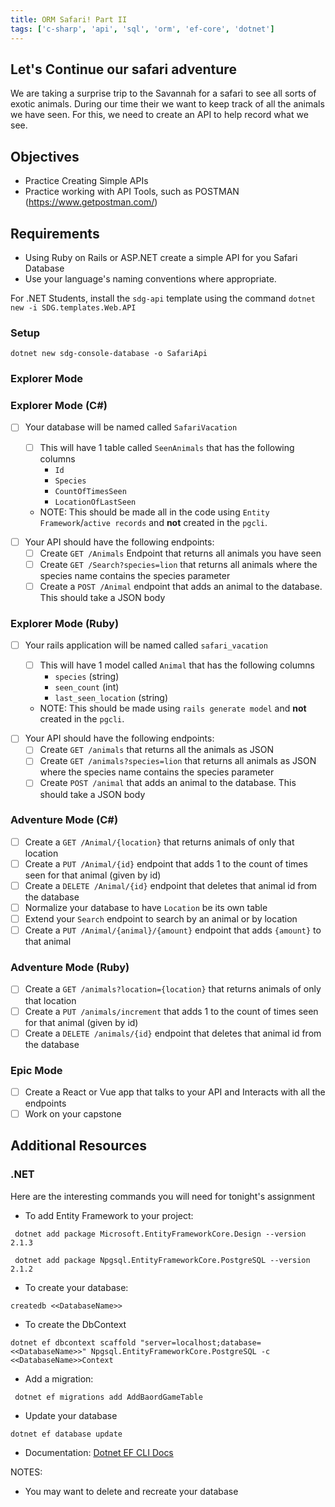 ```yaml
---
title: ORM Safari! Part II
tags: ['c-sharp', 'api', 'sql', 'orm', 'ef-core', 'dotnet']
---
```


## Let's Continue our safari adventure

We are taking a surprise trip to the Savannah for a safari to see all sorts of
exotic animals. During our time their we want to keep track of all the animals
we have seen. For this, we need to create an API to help record what we see.

## Objectives

- Practice Creating Simple APIs
- Practice working with API Tools, such as POSTMAN (https://www.getpostman.com/)

## Requirements

- Using Ruby on Rails or ASP.NET create a simple API for you Safari Database
- Use your language's naming conventions where appropriate.

For .NET Students, install the `sdg-api` template using the command
`dotnet new -i SDG.templates.Web.API`

### Setup

```shell
dotnet new sdg-console-database -o SafariApi
```

### Explorer Mode

### Explorer Mode (C#)

- [ ] Your database will be named called `SafariVacation`

  - [ ] This will have 1 table called `SeenAnimals` that has the following
        columns
    - `Id`
    - `Species`
    - `CountOfTimesSeen`
    - `LocationOfLastSeen`

  * NOTE: This should be made all in the code using
    `Entity Framework`/`active records` and **not** created in the `pgcli`.

* [ ] Your API should have the following endpoints:
  - [ ] Create `GET /Animals` Endpoint that returns all animals you have seen
  - [ ] Create `GET /Search?species=lion` that returns all animals where the
        species name contains the species parameter
  - [ ] Create a `POST /Animal` endpoint that adds an animal to the database.
        This should take a JSON body

### Explorer Mode (Ruby)

- [ ] Your rails application will be named called `safari_vacation`

  - [ ] This will have 1 model called `Animal` that has the following columns
    - `species` (string)
    - `seen_count` (int)
    - `last_seen_location` (string)

  * NOTE: This should be made using `rails generate model` and **not** created
    in the `pgcli`.

* [ ] Your API should have the following endpoints:
  - [ ] Create `GET /animals` that returns all the animals as JSON
  - [ ] Create `GET /animals?species=lion` that returns all animals as JSON
        where the species name contains the species parameter
  - [ ] Create `POST /animal` that adds an animal to the database. This should
        take a JSON body

### Adventure Mode (C#)

- [ ] Create a `GET /Animal/{location}` that returns animals of only that
      location
- [ ] Create a `PUT /Animal/{id}` endpoint that adds 1 to the count of times
      seen for that animal (given by id)
- [ ] Create a `DELETE /Animal/{id}` endpoint that deletes that animal id from
      the database
- [ ] Normalize your database to have `Location` be its own table
- [ ] Extend your `Search` endpoint to search by an animal or by location
- [ ] Create a `PUT /Animal/{animal}/{amount}` endpoint that adds `{amount}` to
      that animal

### Adventure Mode (Ruby)

- [ ] Create a `GET /animals?location={location}` that returns animals of only
      that location
- [ ] Create a `PUT /animals/increment` that adds 1 to the count of times seen
      for that animal (given by id)
- [ ] Create a `DELETE /animals/{id}` endpoint that deletes that animal id from
      the database

### Epic Mode

- [ ] Create a React or Vue app that talks to your API and Interacts with all
      the endpoints
- [ ] Work on your capstone

## Additional Resources

### .NET

Here are the interesting commands you will need for tonight's assignment

- To add Entity Framework to your project:

```
 dotnet add package Microsoft.EntityFrameworkCore.Design --version 2.1.3

 dotnet add package Npgsql.EntityFrameworkCore.PostgreSQL --version 2.1.2
```

- To create your database:

```
createdb <<DatabaseName>>
```

- To create the DbContext

```
dotnet ef dbcontext scaffold "server=localhost;database=<<DatabaseName>>" Npgsql.EntityFrameworkCore.PostgreSQL -c <<DatabaseName>>Context

```

- Add a migration:

```
 dotnet ef migrations add AddBaordGameTable
```

- Update your database

```
dotnet ef database update
```

- Documentation:
  [Dotnet EF CLI Docs](https://docs.microsoft.com/en-us/ef/core/miscellaneous/cli/dotnet)

NOTES:

- You may want to delete and recreate your database
